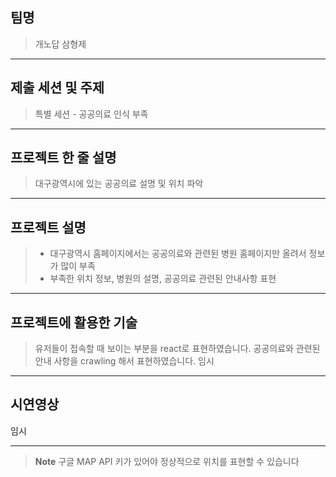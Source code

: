 ## 팀명
> 개노답 삼형제
---
## 제출 세션 및 주제
> 특별 세션 - 공공의료 인식 부족
---
## 프로젝트 한 줄 설명
> 대구광역시에 있는 공공의료 설명 및 위치 파악
---
## 프로젝트 설명
>* 대구광역시 홈페이지에서는 공공의료와 관련된 병원 홈페이지만 올려서 정보가 많이 부족
>* 부족한 위치 정보, 병원의 설명, 공공의료 관련된 안내사항 표현
---
## 프로젝트에 활용한 기술
> 유저들이 접속할 때 보이는 부분을 react로 표현하였습니다.
> 공공의료와 관련된 안내 사항을 crawling 해서 표현하였습니다.
> 임시
---
## 시연영상
임시  

---
>**Note**
> 구글 MAP API 키가 있어야 정상적으로 위치를 표현할 수 있습니다
